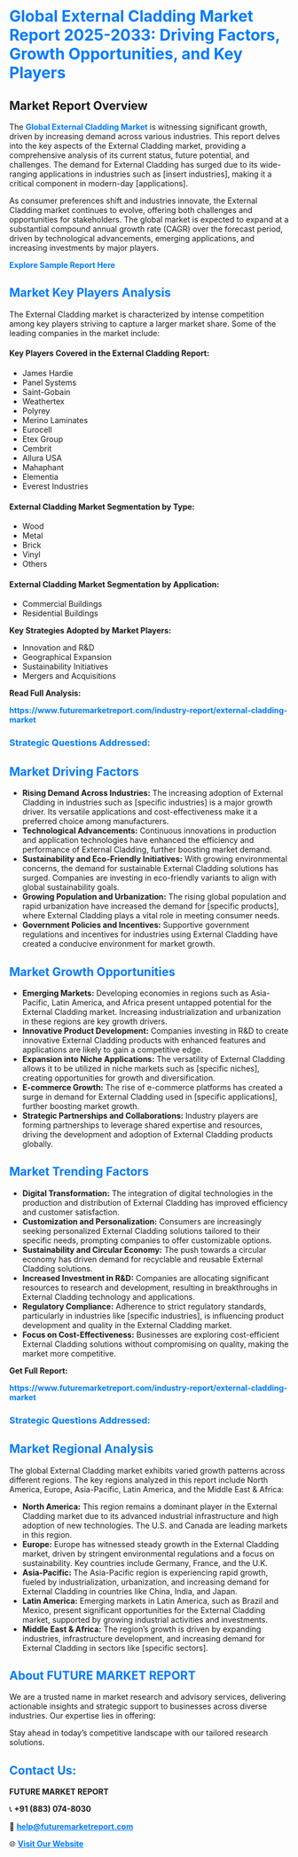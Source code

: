 <h1 style="color: #007BFF;">Global External Cladding Market Report 2025-2033: Driving Factors, Growth Opportunities, and Key Players</h1>

<section id="overview">
<h2>Market Report Overview</h2>
<p>The <a href="https://www.futuremarketreport.com/industry-report/external-cladding-market" style="color: #007BFF; text-decoration: none;"><strong>Global External Cladding Market</strong></a> is witnessing significant growth, driven by increasing demand across various industries. This report delves into the key aspects of the External Cladding market, providing a comprehensive analysis of its current status, future potential, and challenges. The demand for External Cladding has surged due to its wide-ranging applications in industries such as [insert industries], making it a critical component in modern-day [applications].</p>
<p>As consumer preferences shift and industries innovate, the External Cladding market continues to evolve, offering both challenges and opportunities for stakeholders. The global market is expected to expand at a substantial compound annual growth rate (CAGR) over the forecast period, driven by technological advancements, emerging applications, and increasing investments by major players.</p>
</section>

<section id="overview">
<p><a href="https://www.futuremarketreport.com/request-sample/reportId=91342" style="color: #007BFF; text-decoration: none;"><strong>Explore Sample Report Here</strong></a></p>
</section>

<section id="key-players">
<h2 style="color: #007BFF;">Market Key Players Analysis</h2>
<p>The External Cladding market is characterized by intense competition among key players striving to capture a larger market share. Some of the leading companies in the market include:</p>
<h4>Key Players Covered in the External Cladding Report:</h4>
<ul><li>James Hardie</li><li>Panel Systems</li><li>Saint-Gobain</li><li>Weathertex</li><li>Polyrey</li><li>Merino Laminates</li><li>Eurocell</li><li>Etex Group</li><li>Cembrit</li><li>Allura USA</li><li>Mahaphant</li><li>Elementia</li><li>Everest Industries</li></ul>
<h4>External Cladding Market Segmentation by Type:</h4>
<ul><li>Wood</li><li>Metal</li><li>Brick</li><li>Vinyl</li><li>Others</li></ul>

<h4>External Cladding Market Segmentation by Application:</h4>
<ul><li>Commercial Buildings</li><li>Residential Buildings</li></ul>
<p><strong>Key Strategies Adopted by Market Players:</strong></p>
<ul>
<li>Innovation and R&D</li>
<li>Geographical Expansion</li>
<li>Sustainability Initiatives</li>
<li>Mergers and Acquisitions</li>
</ul>
</section>

<section>
<p><strong>Read Full Analysis: </strong></p><a href="https://www.futuremarketreport.com/industry-report/external-cladding-market" style="color: #007BFF; text-decoration: none;"><strong>https://www.futuremarketreport.com/industry-report/external-cladding-market</strong></a>
<h3 style="color: #007BFF;">Strategic Questions Addressed:</h3>
</section>

<section id="driving-factors">
<h2 style="color: #007BFF;">Market Driving Factors</h2>
<ul>
<li><strong>Rising Demand Across Industries:</strong> The increasing adoption of External Cladding in industries such as [specific industries] is a major growth driver. Its versatile applications and cost-effectiveness make it a preferred choice among manufacturers.</li>
<li><strong>Technological Advancements:</strong> Continuous innovations in production and application technologies have enhanced the efficiency and performance of External Cladding, further boosting market demand.</li>
<li><strong>Sustainability and Eco-Friendly Initiatives:</strong> With growing environmental concerns, the demand for sustainable External Cladding solutions has surged. Companies are investing in eco-friendly variants to align with global sustainability goals.</li>
<li><strong>Growing Population and Urbanization:</strong> The rising global population and rapid urbanization have increased the demand for [specific products], where External Cladding plays a vital role in meeting consumer needs.</li>
<li><strong>Government Policies and Incentives:</strong> Supportive government regulations and incentives for industries using External Cladding have created a conducive environment for market growth.</li>
</ul>
</section>

<section id="growth-opportunities">
<h2 style="color: #007BFF;">Market Growth Opportunities</h2>
<ul>
<li><strong>Emerging Markets:</strong> Developing economies in regions such as Asia-Pacific, Latin America, and Africa present untapped potential for the External Cladding market. Increasing industrialization and urbanization in these regions are key growth drivers.</li>
<li><strong>Innovative Product Development:</strong> Companies investing in R&D to create innovative External Cladding products with enhanced features and applications are likely to gain a competitive edge.</li>
<li><strong>Expansion into Niche Applications:</strong> The versatility of External Cladding allows it to be utilized in niche markets such as [specific niches], creating opportunities for growth and diversification.</li>
<li><strong>E-commerce Growth:</strong> The rise of e-commerce platforms has created a surge in demand for External Cladding used in [specific applications], further boosting market growth.</li>
<li><strong>Strategic Partnerships and Collaborations:</strong> Industry players are forming partnerships to leverage shared expertise and resources, driving the development and adoption of External Cladding products globally.</li>
</ul>
</section>

<section id="trending-factors">
<h2 style="color: #007BFF;">Market Trending Factors</h2>
<ul>
<li><strong>Digital Transformation:</strong> The integration of digital technologies in the production and distribution of External Cladding has improved efficiency and customer satisfaction.</li>
<li><strong>Customization and Personalization:</strong> Consumers are increasingly seeking personalized External Cladding solutions tailored to their specific needs, prompting companies to offer customizable options.</li>
<li><strong>Sustainability and Circular Economy:</strong> The push towards a circular economy has driven demand for recyclable and reusable External Cladding solutions.</li>
<li><strong>Increased Investment in R&D:</strong> Companies are allocating significant resources to research and development, resulting in breakthroughs in External Cladding technology and applications.</li>
<li><strong>Regulatory Compliance:</strong> Adherence to strict regulatory standards, particularly in industries like [specific industries], is influencing product development and quality in the External Cladding market.</li>
<li><strong>Focus on Cost-Effectiveness:</strong> Businesses are exploring cost-efficient External Cladding solutions without compromising on quality, making the market more competitive.</li>
</ul>
</section>

<section>
<p><strong>Get Full Report: </strong></p><a href="https://www.futuremarketreport.com/industry-report/external-cladding-market" style="color: #007BFF; text-decoration: none;"><strong>https://www.futuremarketreport.com/industry-report/external-cladding-market</strong></a>
<h3 style="color: #007BFF;">Strategic Questions Addressed:</h3>
</section>


<section id="regional-analysis">
<h2 style="color: #007BFF;">Market Regional Analysis</h2>
<p>The global External Cladding market exhibits varied growth patterns across different regions. The key regions analyzed in this report include North America, Europe, Asia-Pacific, Latin America, and the Middle East & Africa:</p>
<ul>
<li><strong>North America:</strong> This region remains a dominant player in the External Cladding market due to its advanced industrial infrastructure and high adoption of new technologies. The U.S. and Canada are leading markets in this region.</li>
<li><strong>Europe:</strong> Europe has witnessed steady growth in the External Cladding market, driven by stringent environmental regulations and a focus on sustainability. Key countries include Germany, France, and the U.K.</li>
<li><strong>Asia-Pacific:</strong> The Asia-Pacific region is experiencing rapid growth, fueled by industrialization, urbanization, and increasing demand for External Cladding in countries like China, India, and Japan.</li>
<li><strong>Latin America:</strong> Emerging markets in Latin America, such as Brazil and Mexico, present significant opportunities for the External Cladding market, supported by growing industrial activities and investments.</li>
<li><strong>Middle East & Africa:</strong> The region’s growth is driven by expanding industries, infrastructure development, and increasing demand for External Cladding in sectors like [specific sectors].</li>
</ul>
</section>

<footer>
<h2 style="color: #007BFF;">About FUTURE MARKET REPORT</h2>
<p>We are a trusted name in market research and advisory services, delivering actionable insights and strategic support to businesses across diverse industries. Our expertise lies in offering:</p>

<p>Stay ahead in today’s competitive landscape with our tailored research solutions.</p>

<h2 style="color: #007BFF;">Contact Us:</h2>
<p><strong>FUTURE MARKET REPORT</strong></p>
<p>📞 <strong>+91 (883) 074-8030</strong></p>
<p>📧 <strong><a href="mailto:help@futuremarketreport.com" style="color: #007BFF;">help@futuremarketreport.com</a></strong></p>
<p>🌐 <strong><a href="https://www.futuremarketreport.com/" style="color: #007BFF;">Visit Our Website</a></strong></p>
</footer>